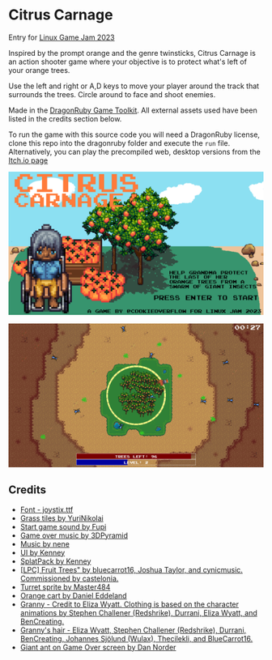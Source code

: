 # Citrus Carnage

Entry for [Linux Game Jam 2023](https://itch.io/jam/linux-game-jam2023)

Inspired by the prompt orange and the genre twinsticks, Citrus Carnage is an action shooter game where your objective is to protect what's left of your orange trees.

Use the left and right or A,D keys to move your player around the track that surrounds the trees. Circle around to face and shoot enemies.

Made in the [DragonRuby Game Toolkit](https://dragonruby.org/toolkit/game). All external assets used have been listed in the credits section below.

To run the game with this source code you will need a DragonRuby license, clone this repo into the dragonruby folder and execute the `run` file. Alternatively, you can play the precompiled web, desktop versions from the [Itch.io page](https://github.com/cookieoverflow/citrus_carnage)

![Start screen](screenshot1.png)

![Gameplay](screenshot2.png)


## Credits

- [Font - joystix.ttf](https://typodermicfonts.com/proportional-joystix/)
- [Grass tiles by YuriNikolai](https://opengameart.org/content/grass-textures-tiles)
- [Start game sound by Fupi](https://opengameart.org/content/8bit-menu-select)
- [Game over music by 3DPyramid](https://opengameart.org/content/game-over-8bit-music)
- [Music by nene](https://opengameart.org/content/theme-song-8-bit)
- [UI by Kenney](https://kenney.nl/assets/ui-pack-rpg-expansion)
- [SplatPack by Kenney](https://kenney.nl/assets/splat-pack)
- [\[LPC\] Fruit Trees" by bluecarrot16, Joshua Taylor, and cynicmusic. Commissioned by castelonia.](https://opengameart.org/content/lpc-fruit-trees)
- [Turret sprite by Master484](https://opengameart.org/content/vertical-shmup-set-2-m484-games)
- [Orange cart by Daniel Eddeland](https://opengameart.org/content/lpc-orange-trees)
- [Granny - Credit to Eliza Wyatt. Clothing is based on the character animations by Stephen Challener (Redshrike), Durrani, Eliza Wyatt, and BenCreating.](https://opengameart.org/content/lpc-revised-elders)
- [Granny's hair - Eliza Wyatt, Stephen Challener (Redshrike), Durrani, BenCreating, Johannes Sjölund (Wulax), Thecilekli, and BlueCarrot16.](https://opengameart.org/content/lpc-revised-character-basics)
- [Giant ant on Game Over screen by Dan Norder](https://opengameart.org/content/ant-art)
